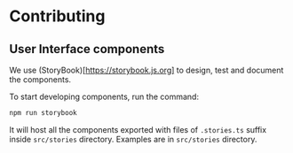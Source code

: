 # Contributing

## User Interface components

We use (StoryBook)[https://storybook.js.org] to design, test and document the components.

To start developing components, run the command:

```sh
npm run storybook
```

It will host all the components exported with files of `.stories.ts` suffix inside `src/stories` directory.
Examples are in `src/stories` directory.
